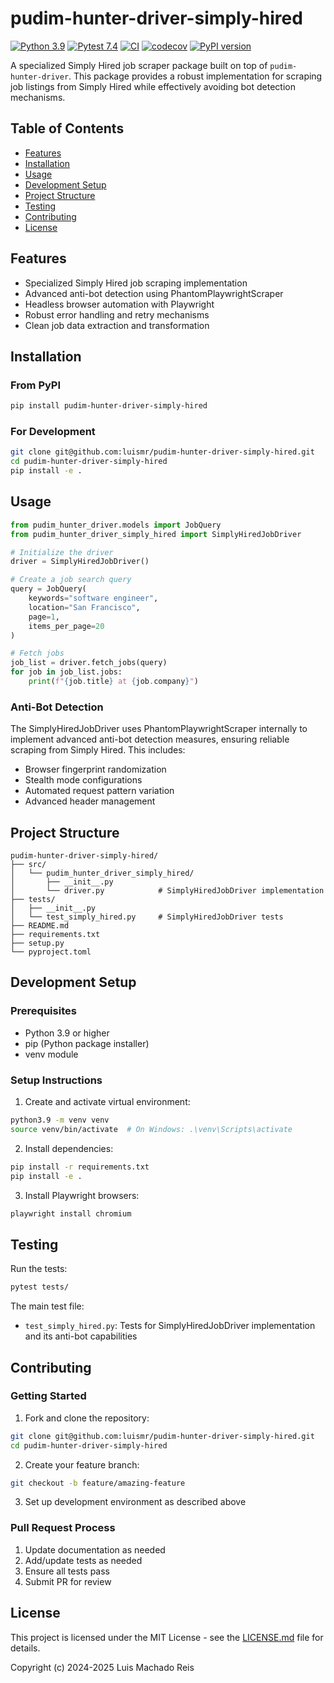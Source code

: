 # pudim-hunter-driver-simply-hired

[![Python 3.9](https://img.shields.io/badge/python-3.9-blue.svg)](https://www.python.org/downloads/release/python-390/)
[![Pytest 7.4](https://img.shields.io/badge/pytest-7.4-brightgreen.svg)](https://docs.pytest.org/en/7.4.x/)
[![CI](https://github.com/luismr/pudim-hunter-driver-simply-hired/actions/workflows/ci.yml/badge.svg)](https://github.com/luismr/pudim-hunter-driver-simply-hired/actions/workflows/ci.yml)
[![codecov](https://codecov.io/gh/luismr/pudim-hunter-driver-simply-hired/branch/main/graph/badge.svg)](https://codecov.io/gh/luismr/pudim-hunter-driver-simply-hired)
[![PyPI version](https://badge.fury.io/py/pudim-hunter-driver-simply-hired.svg)](https://pypi.org/project/pudim-hunter-driver-simply-hired/)

A specialized Simply Hired job scraper package built on top of `pudim-hunter-driver`. This package provides a robust implementation for scraping job listings from Simply Hired while effectively avoiding bot detection mechanisms.

## Table of Contents
- [Features](#features)
- [Installation](#installation)
- [Usage](#usage)
- [Development Setup](#development-setup)
- [Project Structure](#project-structure)
- [Testing](#testing)
- [Contributing](#contributing)
- [License](#license)

## Features

- Specialized Simply Hired job scraping implementation
- Advanced anti-bot detection using PhantomPlaywrightScraper
- Headless browser automation with Playwright
- Robust error handling and retry mechanisms
- Clean job data extraction and transformation

## Installation

### From PyPI
```bash
pip install pudim-hunter-driver-simply-hired
```

### For Development
```bash
git clone git@github.com:luismr/pudim-hunter-driver-simply-hired.git
cd pudim-hunter-driver-simply-hired
pip install -e .
```

## Usage

```python
from pudim_hunter_driver.models import JobQuery
from pudim_hunter_driver_simply_hired import SimplyHiredJobDriver

# Initialize the driver
driver = SimplyHiredJobDriver()

# Create a job search query
query = JobQuery(
    keywords="software engineer",
    location="San Francisco",
    page=1,
    items_per_page=20
)

# Fetch jobs
job_list = driver.fetch_jobs(query)
for job in job_list.jobs:
    print(f"{job.title} at {job.company}")
```

### Anti-Bot Detection

The SimplyHiredJobDriver uses PhantomPlaywrightScraper internally to implement advanced anti-bot detection measures, ensuring reliable scraping from Simply Hired. This includes:

- Browser fingerprint randomization
- Stealth mode configurations
- Automated request pattern variation
- Advanced header management

## Project Structure

```
pudim-hunter-driver-simply-hired/
├── src/
│   └── pudim_hunter_driver_simply_hired/
│       ├── __init__.py
│       └── driver.py            # SimplyHiredJobDriver implementation
├── tests/
│   ├── __init__.py
│   └── test_simply_hired.py     # SimplyHiredJobDriver tests
├── README.md
├── requirements.txt
├── setup.py
└── pyproject.toml
```

## Development Setup

### Prerequisites

* Python 3.9 or higher
* pip (Python package installer)
* venv module

### Setup Instructions

1. Create and activate virtual environment:
```bash
python3.9 -m venv venv
source venv/bin/activate  # On Windows: .\venv\Scripts\activate
```

2. Install dependencies:
```bash
pip install -r requirements.txt
pip install -e .
```

3. Install Playwright browsers:
```bash
playwright install chromium
```

## Testing

Run the tests:
```bash
pytest tests/
```

The main test file:
- `test_simply_hired.py`: Tests for SimplyHiredJobDriver implementation and its anti-bot capabilities

## Contributing

### Getting Started

1. Fork and clone the repository:
```bash
git clone git@github.com:luismr/pudim-hunter-driver-simply-hired.git
cd pudim-hunter-driver-simply-hired
```

2. Create your feature branch:
```bash
git checkout -b feature/amazing-feature
```

3. Set up development environment as described above

### Pull Request Process

1. Update documentation as needed
2. Add/update tests as needed
3. Ensure all tests pass
4. Submit PR for review

## License

This project is licensed under the MIT License - see the [LICENSE.md](LICENSE.md) file for details.

Copyright (c) 2024-2025 Luis Machado Reis 